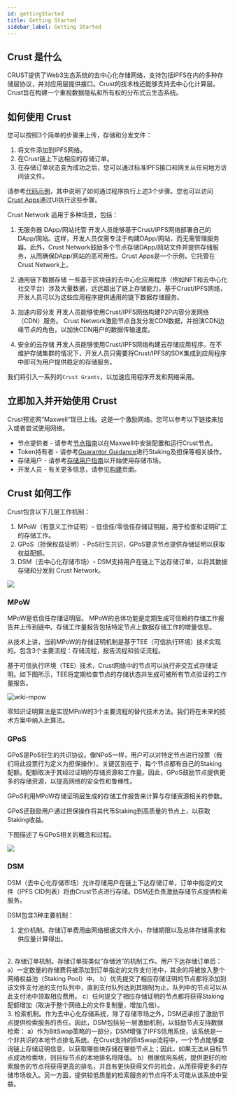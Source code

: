 ```yaml
---
id: gettingStarted
title: Getting Started
sidebar_label: Getting Started
---
```


## Crust 是什么
CRUST提供了Web3⽣态系统的去中⼼化存储⽹络，⽀持包括IPFS在内的多种存储层协议，并对应⽤层提供接⼝。Crust的技术栈还能够⽀持去中⼼化计算层。Crust旨在构建⼀个重视数据隐私和所有权的分布式云⽣态系统。

## 如何使用 Crust
您可以按照3个简单的步骤来上传，存储和分发文件：
1. 将文件添加到IPFS网络。
2. 在Crust链上下达相应的存储订单。
3. 在存储订单状态变为成功之后，您可以通过标准IPFS接口和网关从任何地方访问该文件。

请参考[代码示例](build-developer-guidance.md)，其中说明了如何通过程序执行上述3个步骤。您也可以访问[Crust Apps](storageUserGuide.md)通过UI执行这些步骤。

Crust Network 适用于多种场景，包括：

1. 无服务器 DApp/网站托管
开发人员能够基于Crust/IPFS网络部署自己的DApp/网站。这样，开发人员仅需专注于构建DApp/网站，而无需管理服务器。此外，Crust Network鼓励多个节点存储DApp/网站文件并提供存储服务，从而确保DApp/网站的高可用性。Crust Apps是一个示例，它托管在Crust Network上。

2. 通用链下数据存储
一些基于区块链的去中心化应用程序（例如NFT和去中心化社交平台）涉及大量数据，远远超出了链上存储能力。基于Crust/IPFS网络，开发人员可以为这些应用程序提供通用的链下数据存储服务。

3. 加速内容分发
开发人员能够使用Crust/IPFS网络构建P2P内容分发网络（CDN）服务。 Crust Network激励节点自发分发CDN数据，并扮演CDN边缘节点的角色，以加快CDN用户的数据传输速度。

4. 安全的云存储
开发人员能够使用Crust/IPFS网络构建云存储应用程序。在不维护存储集群的情况下，开发人员只需要将Crust/IPFS的SDK集成到应用程序中即可为用户提供稳定的存储服务。

我们将引入一系列的`Crust Grants`，以加速应用程序开发和网络采用。

## 立即加入并开始使用 Crust

Crust预览网“Maxwell”现已上线。这是一个激励网络。您可以参考以下链接来加入或者尝试使用网络。

- 节点提供者 - 请参考[节点指南](node-overview.md)以在Maxwell中安装配置和运行Crust节点。
- Token持有者 - 请参考[Guarantor Guidance](guarantor-guidance.md)进行Staking及担保等相关操作。
- 存储用户 - 请参考[存储用户指南](storageUserGuide.md)以开始使用存储市场。
- 开发人员 - 有关更多信息，请参见[构建](build-getting-started.md)页面。

## Crust 如何工作

Crust包含以下几层工作机制：
1. MPoW（有意义工作证明）- 低信任/零信任存储证明层，用于检查和证明矿工的存储工作。
2. GPoS（担保权益证明）- PoS衍生共识，GPoS要求节点提供存储证明以获取权益配额。
3. DSM（去中心化存储市场）- DSM支持用户在链上下达存储订单，以将其数据存储和分发到 Crust Network。

![](https://crust-data.oss-cn-shanghai.aliyuncs.com/wiki/what_is_crust/arch.png)

### MPoW
MPoW是低信任存储证明层。 MPoW的总体功能是定期生成可信赖的存储工作报告并上传到链中。存储工作量报告包括特定节点上数据存储工作的增量信息。

从技术上讲，当前MPoW的存储证明机制是基于TEE（可信执行环境）技术实现的。包含3个主要流程：存储流程，报告流程和验证流程。

基于可信执行环境（TEE）技术，Crust网络中的节点可以执行非交互式存储证明。如下图所示，TEE将定期检查节点的存储状态并生成可被所有节点验证的工作量报告。

![wiki-mpow](assets/mpow/wiki-mpow.png)

零知识证明算法是实现MPoW的3个主要流程的替代技术方法。我们将在未来的技术方案中纳入此算法。

### GPoS

GPoS是PoS衍生的共识协议。像NPoS一样，用户可以对特定节点进行投票（我们将此投票行为定义为担保操作）。关键区别在于，每个节点都有自己的Staking配额，配额取决于其经过证明的存储资源和工作量。因此，GPoS鼓励节点提供更多的存储资源，以提高网络的安全性和鲁棒性。

GPoS利用MPoW存储证明层生成的存储工作报告来计算与存储资源相关的参数。

GPoS还鼓励用户通过担保操作将其代币Staking到高质量的节点上，以获取Staking收益。

下图描述了与GPoS相关的概念和过程。

![](https://crust-data.oss-cn-shanghai.aliyuncs.com/wiki/general/gpos.png)


### DSM
DSM（去中心化存储市场）允许存储用户在链上下达存储订单，订单中指定的文件（IPFS CID列表）将由Crust节点进行存储。DSM还负责激励存储节点提供检索服务。

DSM包含3种主要机制：

1. 定价机制。存储订单费用由网络根据文件大小，存储期限以及总体存储需求和供应量计算得出。
<br/>
2. 存储订单机制。存储订单按类似“存储池”的机制工作。用户下达存储订单后：
a）一定数量的存储费将被添加到订单指定的文件支付池中，其余的将被放入整个网络权益池（Staking Pool）中。
b）优先提交了相应存储证明的节点都将添加到该文件支付池的支付队列中，直到支付队列达到其限制为止。队列中的节点可以从此支付池中领取相应费用。
c）任何提交了相应存储证明的节点都将获得Staking配额增加（取决于整个网络上的文件复制量，增加几倍）。
<br/>
3. 检索机制。作为去中心化存储系统，除了存储市场之外，DSM还承担了激励节点提供检索服务的责任。因此，DSM包括另一层激励机制，以鼓励节点支持数据检索：
a）作为BitSwap策略的一部分，DSM增强了IPFS信用系统，该系统是一个非共识的本地节点排名系统。在Crust支持的BitSwap流程中，一个节点能够查询链上存储证明信息，以获取哪些块存储在哪些节点上；因此，如果无法从目标节点成功检索块，则目标节点的本地排名将降低。
b）根据信用系统，提供更好的检索服务的节点将获得更高的排名，并且有更快获得文件的机会，从而获得更多的存储市场收入。另一方面，提供较低质量的检索服务的节点将不太可能从该系统中受益。
